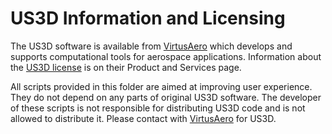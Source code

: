 # US3D Information and Licensing
The US3D software is available from [VirtusAero](https://virtusaero.com/) which develops and supports computational tools for aerospace applications. Information about the [US3D license](https://virtusaero.com/products-services/) is on their Product and Services page.

All scripts provided in this folder are aimed at improving user experience. They do not depend on any parts of original US3D software. The developer of these scripts is not responsible for distributing US3D code and is not allowed to distribute it. Please contact with [VirtusAero](https://virtusaero.com/) for US3D.